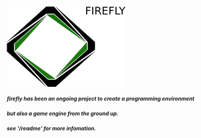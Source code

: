 [![Firefly](/logo.png)](https://github.com/mrdoomlittle/firefly)

##### firefly has been an ongoing project to create a programming environment <br />
##### but also a game engine from the ground up. <br />
##### see '/readme' for more infomation.
